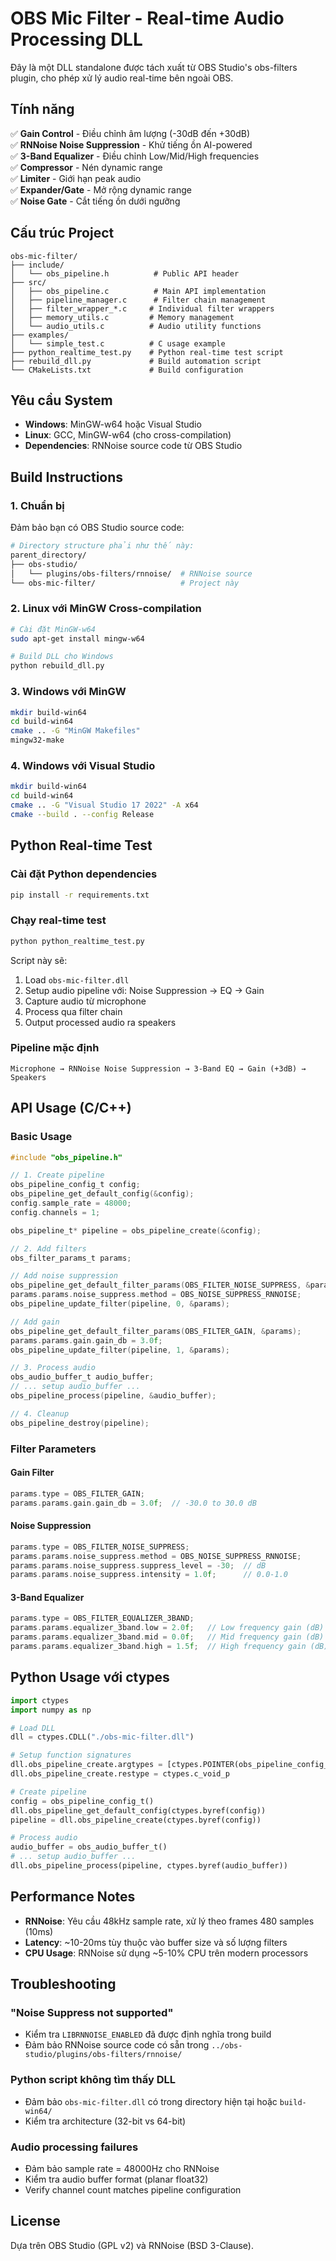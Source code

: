 # OBS Mic Filter - Real-time Audio Processing DLL

Đây là một DLL standalone được tách xuất từ OBS Studio's obs-filters plugin, cho phép xử lý audio real-time bên ngoài OBS.

## Tính năng

✅ **Gain Control** - Điều chỉnh âm lượng (-30dB đến +30dB)  
✅ **RNNoise Noise Suppression** - Khử tiếng ồn AI-powered  
✅ **3-Band Equalizer** - Điều chỉnh Low/Mid/High frequencies  
✅ **Compressor** - Nén dynamic range  
✅ **Limiter** - Giới hạn peak audio  
✅ **Expander/Gate** - Mở rộng dynamic range  
✅ **Noise Gate** - Cắt tiếng ồn dưới ngưỡng  

## Cấu trúc Project

```
obs-mic-filter/
├── include/
│   └── obs_pipeline.h          # Public API header
├── src/
│   ├── obs_pipeline.c          # Main API implementation
│   ├── pipeline_manager.c      # Filter chain management
│   ├── filter_wrapper_*.c     # Individual filter wrappers
│   ├── memory_utils.c         # Memory management
│   └── audio_utils.c          # Audio utility functions
├── examples/
│   └── simple_test.c          # C usage example
├── python_realtime_test.py    # Python real-time test script
├── rebuild_dll.py             # Build automation script
└── CMakeLists.txt             # Build configuration
```

## Yêu cầu System

- **Windows**: MinGW-w64 hoặc Visual Studio
- **Linux**: GCC, MinGW-w64 (cho cross-compilation)
- **Dependencies**: RNNoise source code từ OBS Studio

## Build Instructions

### 1. Chuẩn bị

Đảm bảo bạn có OBS Studio source code:
```bash
# Directory structure phải như thế này:
parent_directory/
├── obs-studio/
│   └── plugins/obs-filters/rnnoise/  # RNNoise source
└── obs-mic-filter/                   # Project này
```

### 2. Linux với MinGW Cross-compilation

```bash
# Cài đặt MinGW-w64
sudo apt-get install mingw-w64

# Build DLL cho Windows
python rebuild_dll.py
```

### 3. Windows với MinGW

```bash
mkdir build-win64
cd build-win64
cmake .. -G "MinGW Makefiles"
mingw32-make
```

### 4. Windows với Visual Studio

```bash
mkdir build-win64
cd build-win64
cmake .. -G "Visual Studio 17 2022" -A x64
cmake --build . --config Release
```

## Python Real-time Test

### Cài đặt Python dependencies

```bash
pip install -r requirements.txt
```

### Chạy real-time test

```bash
python python_realtime_test.py
```

Script này sẽ:
1. Load `obs-mic-filter.dll`
2. Setup audio pipeline với: Noise Suppression → EQ → Gain
3. Capture audio từ microphone
4. Process qua filter chain
5. Output processed audio ra speakers

### Pipeline mặc định

```
Microphone → RNNoise Noise Suppression → 3-Band EQ → Gain (+3dB) → Speakers
```

## API Usage (C/C++)

### Basic Usage

```c
#include "obs_pipeline.h"

// 1. Create pipeline
obs_pipeline_config_t config;
obs_pipeline_get_default_config(&config);
config.sample_rate = 48000;
config.channels = 1;

obs_pipeline_t* pipeline = obs_pipeline_create(&config);

// 2. Add filters
obs_filter_params_t params;

// Add noise suppression
obs_pipeline_get_default_filter_params(OBS_FILTER_NOISE_SUPPRESS, &params);
params.params.noise_suppress.method = OBS_NOISE_SUPPRESS_RNNOISE;
obs_pipeline_update_filter(pipeline, 0, &params);

// Add gain
obs_pipeline_get_default_filter_params(OBS_FILTER_GAIN, &params);
params.params.gain.gain_db = 3.0f;
obs_pipeline_update_filter(pipeline, 1, &params);

// 3. Process audio
obs_audio_buffer_t audio_buffer;
// ... setup audio_buffer ...
obs_pipeline_process(pipeline, &audio_buffer);

// 4. Cleanup
obs_pipeline_destroy(pipeline);
```

### Filter Parameters

#### Gain Filter
```c
params.type = OBS_FILTER_GAIN;
params.params.gain.gain_db = 3.0f;  // -30.0 to 30.0 dB
```

#### Noise Suppression
```c
params.type = OBS_FILTER_NOISE_SUPPRESS;
params.params.noise_suppress.method = OBS_NOISE_SUPPRESS_RNNOISE;
params.params.noise_suppress.suppress_level = -30;  // dB
params.params.noise_suppress.intensity = 1.0f;      // 0.0-1.0
```

#### 3-Band Equalizer
```c
params.type = OBS_FILTER_EQUALIZER_3BAND;
params.params.equalizer_3band.low = 2.0f;   // Low frequency gain (dB)
params.params.equalizer_3band.mid = 0.0f;   // Mid frequency gain (dB)
params.params.equalizer_3band.high = 1.5f;  // High frequency gain (dB)
```

## Python Usage với ctypes

```python
import ctypes
import numpy as np

# Load DLL
dll = ctypes.CDLL("./obs-mic-filter.dll")

# Setup function signatures
dll.obs_pipeline_create.argtypes = [ctypes.POINTER(obs_pipeline_config_t)]
dll.obs_pipeline_create.restype = ctypes.c_void_p

# Create pipeline
config = obs_pipeline_config_t()
dll.obs_pipeline_get_default_config(ctypes.byref(config))
pipeline = dll.obs_pipeline_create(ctypes.byref(config))

# Process audio
audio_buffer = obs_audio_buffer_t()
# ... setup audio_buffer ...
dll.obs_pipeline_process(pipeline, ctypes.byref(audio_buffer))
```

## Performance Notes

- **RNNoise**: Yêu cầu 48kHz sample rate, xử lý theo frames 480 samples (10ms)
- **Latency**: ~10-20ms tùy thuộc vào buffer size và số lượng filters
- **CPU Usage**: RNNoise sử dụng ~5-10% CPU trên modern processors

## Troubleshooting

### "Noise Suppress not supported"
- Kiểm tra `LIBRNNOISE_ENABLED` đã được định nghĩa trong build
- Đảm bảo RNNoise source code có sẵn trong `../obs-studio/plugins/obs-filters/rnnoise/`

### Python script không tìm thấy DLL
- Đảm bảo `obs-mic-filter.dll` có trong directory hiện tại hoặc `build-win64/`
- Kiểm tra architecture (32-bit vs 64-bit)

### Audio processing failures
- Đảm bảo sample rate = 48000Hz cho RNNoise
- Kiểm tra audio buffer format (planar float32)
- Verify channel count matches pipeline configuration

## License

Dựa trên OBS Studio (GPL v2) và RNNoise (BSD 3-Clause).